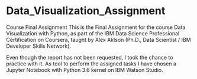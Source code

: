 # Data_Visualization_Assignment
Course Final Assignment
This is the Final Assignment for the course Data Visualization with Python, as part of the IBM Data Science Professional Certification on Coursera, taught by Alex Aklson (Ph.D., Data Scientist / IBM Developer Skills Network).

Even though the report has not been requested, I took the chance to practice with it. As tool to perform the assigned tasks I have chosen a Jupyter Notebook with Python 3.6 kernel on IBM Watson Studio.
